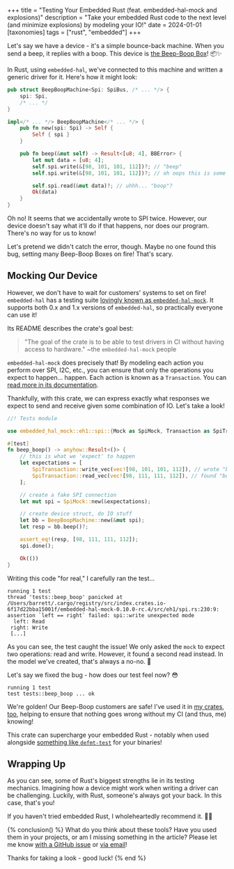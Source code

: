 +++
title = "Testing Your Embedded Rust (feat. embedded-hal-mock and explosions)"
description = "Take your embedded Rust code to the next level (and minimize explosions) by modeling your IO!"
date = 2024-01-01
[taxonomies]
tags = ["rust", "embedded"]
+++

Let's say we have a device - it's a simple bounce-back machine. When you send a beep, it replies with a boop. This device is [the Beep-Boop Box](https://xkcd.com/325/)! 📦✨

In Rust, using `embedded-hal`, we've connected to this machine and written a generic driver for it. Here's how it might look:

```rust
pub struct BeepBoopMachine<Spi: SpiBus, /* ... */> {
    spi: Spi,
    /* ... */
}

impl</* ... */> BeepBoopMachine</* ... */> {
    pub fn new(spi: Spi) -> Self {
        Self { spi }
    }

    pub fn beep(&mut self) -> Result<[u8; 4], BBError> {
        let mut data = [u8; 4];
        self.spi.write(&[98, 101, 101, 112])?; // "beep"
        self.spi.write(&[98, 101, 101, 112])?; // oh oops this is some copy and paste oh dear!

        self.spi.read(&mut data)?; // uhhh... "boop"? 
        Ok(data)
    }
}
```

Oh no! It seems that we accidentally wrote to SPI twice. However, our device doesn't say what it'll do if that happens, nor does our program. There's no way for us to know!

Let's pretend we didn't catch the error, though. Maybe no one found this bug, setting many Beep-Boop Boxes on fire! That's scary.

## Mocking Our Device

However, we don't have to wait for customers' systems to set on fire! `embedded-hal` has a testing suite [lovingly known as `embedded-hal-mock`](https://github.com/dbrgn/embedded-hal-mock). It supports both 0.x and 1.x versions of `embedded-hal`, so practically everyone can use it!

Its README describes the crate's goal best:

> "The goal of the crate is to be able to test drivers in CI without having access to hardware."
> ~the `embedded-hal-mock` people

`embedded-hal-mock` does precisely that! By modeling each action you perform over SPI, I2C, etc., you can ensure that only the operations you expect to happen... happen. Each action is known as a `Transaction`. You can [read more in its documentation](https://docs.rs/embedded-hal-mock/latest/).

Thankfully, with this crate, we can express exactly what responses we expect to send and receive given some combination of IO. Let's take a look!

```rust
//! Tests module

use embedded_hal_mock::eh1::spi::{Mock as SpiMock, Transaction as SpiTransaction};

#[test]
fn beep_boop() -> anyhow::Result<()> {
    // this is what we 'expect' to happen
    let expectations = [
        SpiTransaction::write_vec(vec![98, 101, 101, 112]), // wrote "beep"
        SpiTransaction::read_vec(vec![98, 111, 111, 112]), // found "boop"
    ];

    // create a fake SPI connection
    let mut spi = SpiMock::new(&expectations);

    // create device struct, do IO stuff
    let bb = BeepBoopMachine::new(&mut spi);
    let resp = bb.beep()?;

    assert_eq!(resp, [98, 111, 111, 112]);
    spi.done();

    Ok(())
}
```

Writing this code "for real," I carefully ran the test...

```fish
running 1 test
thread 'tests::beep_boop' panicked at /Users/barrett/.cargo/registry/src/index.crates.io-6f17d22bba15001f/embedded-hal-mock-0.10.0-rc.4/src/eh1/spi.rs:230:9:
assertion `left == right` failed: spi::write unexpected mode
  left: Read
 right: Write
 [...]
```

As you can see, the test caught the issue! We only asked the `mock` to expect two operations: read and write. However, it found a second read instead. In the model we've created, that's always a no-no. 👋

Let's say we fixed the bug - how does our test feel now? 😳

```fish
running 1 test
test tests::beep_boop ... ok
```

We're golden! Our Beep-Boop customers are safe! I've used it in [my crates, too](https://github.com/onkoe/max6675-hal/blob/4cb3430cb91d399828691ee4a1ec56b6a1dbc24d/tests/max.rs), helping to ensure that nothing goes wrong without my CI (and thus, me) knowing!

This crate can supercharge your embedded Rust - notably when used alongside [something like `defmt-test`](https://crates.io/crates/defmt-test) for your binaries!

## Wrapping Up

As you can see, some of Rust's biggest strengths lie in its testing mechanics. Imagining how a device might work when writing a driver can be challenging. Luckily, with Rust, someone's always got your back. In this case, that's you!

If you haven't tried embedded Rust, I wholeheartedly recommend it. 🦀✨

{% conclusion() %}
What do you think about these tools? Have you used them in your projects, or am I missing something in the article? Please let me know <a href=https://github.com/onkoe/barretts-club/issues/new>with a GitHub issue</a> or <a href="mailto:contact@barretts.club">via email</a>!

Thanks for taking a look - good luck!
{% end %}
